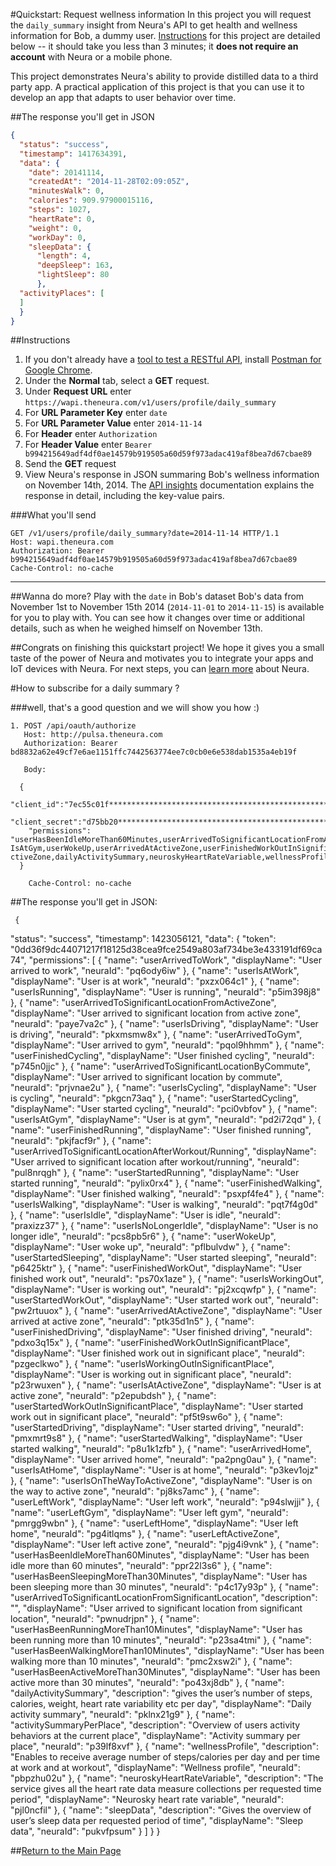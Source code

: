 
#Quickstart: Request wellness information
In this project you will request the `daily_summary` insight from Neura's API to get health and wellness information for Bob, a dummy user.  [Instructions](https://github.com/NeuraLabs/Neura_documentation/blob/master/text/quickstartPull.md#instructions) for this project are detailed below -- it should take you less than 3 minutes; it **does not require an account** with Neura or a mobile phone.

This project demonstrates Neura's ability to provide distilled data to a third party app. A practical application of this project is that you can use it to develop an app that adapts to user behavior over time. 


##The response you'll get in JSON
```json
{
  "status": "success",
  "timestamp": 1417634391,
  "data": {
    "date": 20141114,  
    "createdAt": "2014-11-28T02:09:05Z",
    "minutesWalk": 0,
    "calories": 909.97900015116,
    "steps": 1027,
    "heartRate": 0,
    "weight": 0,
    "workDay": 0,
    "sleepData": {
      "length": 4,
      "deepSleep": 163,
      "lightSleep": 80
      },
  "activityPlaces": [ 
  ]
  }
}
```


##Instructions
  1.  If you don't already have a [tool to test a RESTful API](http://stackoverflow.com/questions/20495384/is-there-any-online-tool-to-test-rest-api), install [Postman for Google Chrome](http://www.getpostman.com/).
  2. Under the **Normal** tab, select a **GET** request.
  3. Under **Request URL** enter `https://wapi.theneura.com/v1/users/profile/daily_summary`  
  4. For **URL Parameter Key** enter `date`
  5. For **URL Parameter Value** enter `2014-11-14`
  6. For **Header** enter `Authorization`
  7. For  **Header Value** enter `Bearer b994215649adf4df0ae14579b919505a60d59f973adac419af8bea7d67cbae89`  
  8. Send the **GET** request  
  9. View Neura's response in JSON summaring Bob's wellness information on November 14th, 2014.  The [API insights](https://github.com/NeuraLabs/Neura_documentation/blob/master/text/pull.md#get-usersprofiledaily_summary) documentation explains the response in detail, including the key-value pairs.

###What you'll send  
```
GET /v1/users/profile/daily_summary?date=2014-11-14 HTTP/1.1
Host: wapi.theneura.com
Authorization: Bearer b994215649adf4df0ae14579b919505a60d59f973adac419af8bea7d67cbae89
Cache-Control: no-cache
```

----

##Wanna do more? Play with the `date` in Bob's dataset 
Bob's data from November 1st to November 15th 2014 (`2014-11-01` to `2014-11-15`) is available for you to play with. You can see how it changes over time or additional details, such as when he weighed himself on November 13th.

##Congrats on finishing this quickstart project! 
We hope it gives you a small taste of the power of Neura and motivates you to integrate your apps and IoT devices with Neura.  For next steps, you can [learn more](https://github.com/NeuraLabs/Neura_documentation/blob/master/text/basics.md) about Neura.


#How to subscribe for a daily summary ?

###well, that's a good question and we will show you how :) 

    1. POST /api/oauth/authorize
       Host: http://pulsa.theneura.com
       Authorization: Bearer bd8832a62e49cf7e6ae1151ffc7442563774ee7c0cb0e6e538dab1535a4eb19f
       
       Body:

      {
        "client_id":"7ec55c01f**********************************************************",
        "client_secret":"d75bb20********************************************************",
        "permissions": "userHasBeenIdleMoreThan60Minutes,userArrivedToSignificantLocationFromActiveZone,userArrivedToGym,user         IsAtGym,userWokeUp,userArrivedAtActiveZone,userFinishedWorkOutInSignificantPlace,userIsOnTheWayToActiveZone,userLeftA         ctiveZone,dailyActivitySummary,neuroskyHeartRateVariable,wellnessProfile,activitySummaryPerPlace,sleepData"
      }
      
        Cache-Control: no-cache
        
##The response you'll get in JSON:

     {
  "status": "success",
  "timestamp": 1423056121,
  "data": {
    "token": "0dd36f9dc44071217f18125d38cea9fce2549a803af734be3e433191df69ca74",
    "permissions": [
      {
        "name": "userArrivedToWork",
        "displayName": "User arrived to work",
        "neuraId": "pq6ody6iw"
      },
      {
        "name": "userIsAtWork",
        "displayName": "User is at work",
        "neuraId": "pxzx064c1"
      },
      {
        "name": "userIsRunning",
        "displayName": "User is running",
        "neuraId": "p5im398j8"
      },
      {
        "name": "userArrivedToSignificantLocationFromActiveZone",
        "displayName": "User arrived to significant location from active zone",
        "neuraId": "paye7va2c"
      },
      {
        "name": "userIsDriving",
        "displayName": "User is driving",
        "neuraId": "pkxmsmw8x"
      },
      {
        "name": "userArrivedToGym",
        "displayName": "User arrived to gym",
        "neuraId": "pqol9hhmm"
      },
      {
        "name": "userFinishedCycling",
        "displayName": "User finished cycling",
        "neuraId": "p745n0jjc"
      },
      {
        "name": "userArrivedToSignificantLocationByCommute",
        "displayName": "User arrived to significant location by commute",
        "neuraId": "prjvnae2u"
      },
      {
        "name": "userIsCycling",
        "displayName": "User is cycling",
        "neuraId": "pkgcn73aq"
      },
      {
        "name": "userStartedCycling",
        "displayName": "User started cycling",
        "neuraId": "pci0vbfov"
      },
      {
        "name": "userIsAtGym",
        "displayName": "User is at gym",
        "neuraId": "pd2i72qd"
      },
      {
        "name": "userFinishedRunning",
        "displayName": "User finished running",
        "neuraId": "pkjfacf9r"
      },
      {
        "name": "userArrivedToSignificantLocationAfterWorkout/Running",
        "displayName": "User arrived to significant location after workout/running",
        "neuraId": "pul8nrqgh"
      },
      {
        "name": "userStartedRunning",
        "displayName": "User started running",
        "neuraId": "pylix0rx4"
      },
      {
        "name": "userFinishedWalking",
        "displayName": "User finished walking",
        "neuraId": "psxpf4fe4"
      },
      {
        "name": "userIsWalking",
        "displayName": "User is walking",
        "neuraId": "pqt7f4g0d"
      },
      {
        "name": "userIsIdle",
        "displayName": "User is idle",
        "neuraId": "praxizz37"
      },
      {
        "name": "userIsNoLongerIdle",
        "displayName": "User is no longer idle",
        "neuraId": "pcs8pb5r6"
      },
      {
        "name": "userWokeUp",
        "displayName": "User woke up",
        "neuraId": "pflbulvdw"
      },
      {
        "name": "userStartedSleeping",
        "displayName": "User started sleeping",
        "neuraId": "p6425ktr"
      },
      {
        "name": "userFinishedWorkOut",
        "displayName": "User finished work out",
        "neuraId": "ps70x1aze"
      },
      {
        "name": "userIsWorkingOut",
        "displayName": "User is working out",
        "neuraId": "pj2xcqwfp"
      },
      {
        "name": "userStartedWorkOut",
        "displayName": "User started work out",
        "neuraId": "pw2rtuuox"
      },
      {
        "name": "userArrivedAtActiveZone",
        "displayName": "User arrived at active zone",
        "neuraId": "ptk35d1n5"
      },
      {
        "name": "userFinishedDriving",
        "displayName": "User finished driving",
        "neuraId": "pdxo3q15x"
      },
      {
        "name": "userFinishedWorkOutInSignificantPlace",
        "displayName": "User finished work out in significant place",
        "neuraId": "pzgeclkwo"
      },
      {
        "name": "userIsWorkingOutInSignificantPlace",
        "displayName": "User is working out in significant place",
        "neuraId": "p23rwuxen"
      },
      {
        "name": "userIsAtActiveZone",
        "displayName": "User is at active zone",
        "neuraId": "p2epubdsh"
      },
      {
        "name": "userStartedWorkOutInSignificantPlace",
        "displayName": "User started work out in significant place",
        "neuraId": "pf5t9sw6o"
      },
      {
        "name": "userStartedDriving",
        "displayName": "User started driving",
        "neuraId": "pmxmrt9s8"
      },
      {
        "name": "userStartedWalking",
        "displayName": "User started walking",
        "neuraId": "p8u1k1zfb"
      },
      {
        "name": "userArrivedHome",
        "displayName": "User arrived home",
        "neuraId": "pa2png0au"
      },
      {
        "name": "userIsAtHome",
        "displayName": "User is at home",
        "neuraId": "p3kev1ojz"
      },
      {
        "name": "userIsOnTheWayToActiveZone",
        "displayName": "User is on the way to active zone",
        "neuraId": "pj8ks7amc"
      },
      {
        "name": "userLeftWork",
        "displayName": "User left work",
        "neuraId": "p94slwjji"
      },
      {
        "name": "userLeftGym",
        "displayName": "User left gym",
        "neuraId": "pmrgg9wbn"
      },
      {
        "name": "userLeftHome",
        "displayName": "User left home",
        "neuraId": "pg4itlqms"
      },
      {
        "name": "userLeftActiveZone",
        "displayName": "User left active zone",
        "neuraId": "pjg4i9vnk"
      },
      {
        "name": "userHasBeenIdleMoreThan60Minutes",
        "displayName": "User has been idle more than 60 minutes",
        "neuraId": "ppr22l3s6"
      },
      {
        "name": "userHasBeenSleepingMoreThan30Minutes",
        "displayName": "User has been sleeping more than 30 minutes",
        "neuraId": "p4c17y93p"
      },
      {
        "name": "userArrivedToSignificantLocationFromSignificantLocation",
        "description": "",
        "displayName": "User arrived to significant location from significant location",
        "neuraId": "pwnudrjpn"
      },
      {
        "name": "userHasBeenRunningMoreThan10Minutes",
        "displayName": "User has been running more than 10 minutes",
        "neuraId": "p23sa4tmi"
      },
      {
        "name": "userHasBeenWalkingMoreThan10Minutes",
        "displayName": "User has been walking more than 10 minutes",
        "neuraId": "pmc2xsw2i"
      },
      {
        "name": "userHasBeenActiveMoreThan30Minutes",
        "displayName": "User has been active more than 30 minutes",
        "neuraId": "po43xj8db"
      },
      {
        "name": "dailyActivitySummary",
        "description": "gives the user’s number of steps, calories, weight, heart rate variability etc per day",
        "displayName": "Daily activity summary",
        "neuraId": "pklnx21g9"
      },
      {
        "name": "activitySummaryPerPlace",
        "description": "Overview of users activity behaviors at the current place",
        "displayName": "Activity summary per place",
        "neuraId": "p39lf8xvf"
      },
      {
        "name": "wellnessProfile",
        "description": "Enables to receive average number of steps/calories per day and per time at work and at workout",
        "displayName": "Wellness profile",
        "neuraId": "pbpzhu02u"
      },
      {
        "name": "neuroskyHeartRateVariable",
        "description": "The service gives all the heart rate data measure collections per requested time period",
        "displayName": "Neurosky heart rate variable",
        "neuraId": "pjl0ncfil"
      },
      {
        "name": "sleepData",
        "description": "Gives the overview of user’s sleep data per requested period of time",
        "displayName": "Sleep data",
        "neuraId": "pukvfpsum"
      }
    ]
  }
}
        
##[Return to the Main Page](https://github.com/NeuraLabs/Neura_documentation#build-with-neura)
